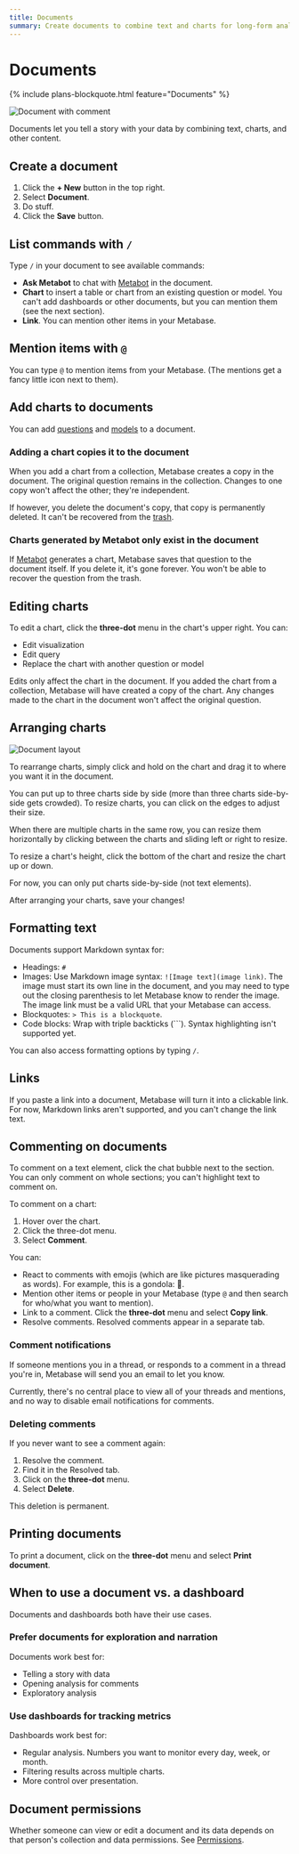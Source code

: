```yaml
---
title: Documents
summary: Create documents to combine text and charts for long-form analysis. Add charts from questions and models, and format text with Markdown.
---
```


# Documents

{% include plans-blockquote.html feature="Documents" %}

![Document with comment](./images/document-with-comment.png)

Documents let you tell a story with your data by combining text, charts, and other content.

## Create a document

1. Click the **+ New** button in the top right.
2. Select **Document**.
3. Do stuff.
4. Click the **Save** button.

## List commands with `/`

Type `/` in your document to see available commands:

- **Ask Metabot** to chat with [Metabot](../ai/metabot.md) in the document.
- **Chart** to insert a table or chart from an existing question or model. You can't add dashboards or other documents, but you can mention them (see the next section).
- **Link**. You can mention other items in your Metabase.

## Mention items with `@`

You can type `@` to mention items from your Metabase. (The mentions get a fancy little icon next to them).

## Add charts to documents

You can add [questions](../questions/start.md) and [models](../data-modeling/models.md) to a document.

### Adding a chart copies it to the document

When you add a chart from a collection, Metabase creates a copy in the document. The original question remains in the collection. Changes to one copy won't affect the other; they're independent.

If however, you delete the document's copy, that copy is permanently deleted. It can't be recovered from the [trash](../exploration-and-organization/delete-and-restore.md).

### Charts generated by Metabot only exist in the document

If [Metabot](../ai/metabot.md) generates a chart, Metabase saves that question to the document itself. If you delete it, it's gone forever. You won't be able to recover the question from the trash.

## Editing charts

To edit a chart, click the **three-dot** menu in the chart's upper right. You can:

- Edit visualization
- Edit query
- Replace the chart with another question or model

Edits only affect the chart in the document. If you added the chart from a collection, Metabase will have created a copy of the chart. Any changes made to the chart in the document won't affect the original question.

## Arranging charts

![Document layout](./images/document-layout.png)

To rearrange charts, simply click and hold on the chart and drag it to where you want it in the document.

You can put up to three charts side by side (more than three charts side-by-side gets crowded). To resize charts, you can click on the edges to adjust their size. 

When there are multiple charts in the same row, you can resize them horizontally by clicking between the charts and sliding left or right to resize.

To resize a chart's height, click the bottom of the chart and resize the chart up or down.

For now, you can only put charts side-by-side (not text elements).

After arranging your charts, save your changes!

## Formatting text

Documents support Markdown syntax for:

- Headings: `#`
- Images: Use Markdown image syntax: `![Image text](image link)`. The image must start its own line in the document, and you may need to type out the closing parenthesis to let Metabase know to render the image. The image link must be a valid URL that your Metabase can access.
- Blockquotes: `> This is a blockquote`.
- Code blocks: Wrap with triple backticks (\`\`\`). Syntax highlighting isn't supported yet.

You can also access formatting options by typing `/`.

## Links

If you paste a link into a document, Metabase will turn it into a clickable link. For now, Markdown links aren't supported, and you can't change the link text.

## Commenting on documents

To comment on a text element, click the chat bubble next to the section. You can only comment on whole sections; you can't highlight text to comment on.

To comment on a chart:

1. Hover over the chart.
2. Click the three-dot menu.
3. Select **Comment**.

You can:

- React to comments with emojis (which are like pictures masquerading as words). For example, this is a gondola: 🚠.
- Mention other items or people in your Metabase (type `@` and then search for who/what you want to mention).
- Link to a comment. Click the **three-dot** menu and select **Copy link**.
- Resolve comments. Resolved comments appear in a separate tab.

### Comment notifications

If someone mentions you in a thread, or responds to a comment in a thread you're in, Metabase will send you an email to let you know.

Currently, there's no central place to view all of your threads and mentions, and no way to disable email notifications for comments.

### Deleting comments

If you never want to see a comment again:

1. Resolve the comment.
2. Find it in the Resolved tab.
3. Click on the **three-dot** menu.
4. Select **Delete**.

This deletion is permanent. 

## Printing documents

To print a document, click on the **three-dot** menu and select **Print document**.

## When to use a document vs. a dashboard

Documents and dashboards both have their use cases.

### Prefer documents for exploration and narration

Documents work best for:

- Telling a story with data
- Opening analysis for comments
- Exploratory analysis

### Use dashboards for tracking metrics

Dashboards work best for:

- Regular analysis. Numbers you want to monitor every day, week, or month.
- Filtering results across multiple charts.
- More control over presentation.

## Document permissions

Whether someone can view or edit a document and its data depends on that person's collection and data permissions. See [Permissions](../permissions/introduction.md).
